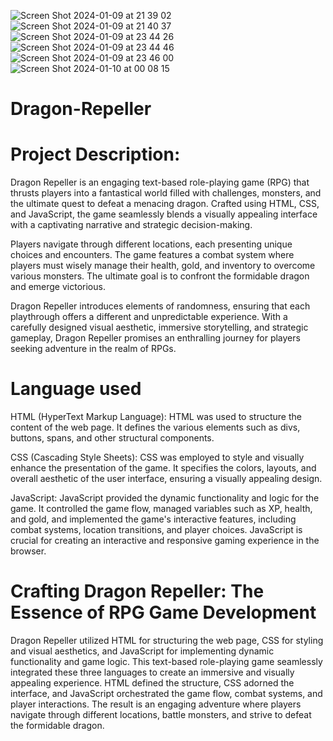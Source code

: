 ![Screen Shot 2024-01-09 at 21 39 02](https://github.com/ayuboketch/Dragon-Repeller/assets/17433791/e32f8a8e-2a86-4620-bf4a-4c61119050e1)
![Screen Shot 2024-01-09 at 21 40 37](https://github.com/ayuboketch/Dragon-Repeller/assets/17433791/a6668339-5c46-45f5-b62d-1135940be672)
![Screen Shot 2024-01-09 at 23 44 26](https://github.com/ayuboketch/Dragon-Repeller/assets/17433791/c7139244-946f-4240-b9e2-da6022aa8a8f)
![Screen Shot 2024-01-09 at 23 44 46](https://github.com/ayuboketch/Dragon-Repeller/assets/17433791/201009e6-ab54-4234-981b-2cf1f57c3fb9)
![Screen Shot 2024-01-09 at 23 46 00](https://github.com/ayuboketch/Dragon-Repeller/assets/17433791/f87757d0-186e-4ef1-b01b-665a4e3c7be0)
![Screen Shot 2024-01-10 at 00 08 15](https://github.com/ayuboketch/Dragon-Repeller/assets/17433791/de962a71-12f1-4d64-aade-23cb08f12016)


# Dragon-Repeller

# Project Description:
Dragon Repeller is an engaging text-based role-playing game (RPG) that thrusts players into a fantastical world filled with challenges, monsters, and the ultimate quest to defeat a menacing dragon. Crafted using HTML, CSS, and JavaScript, the game seamlessly blends a visually appealing interface with a captivating narrative and strategic decision-making.

Players navigate through different locations, each presenting unique choices and encounters. The game features a combat system where players must wisely manage their health, gold, and inventory to overcome various monsters. The ultimate goal is to confront the formidable dragon and emerge victorious.

Dragon Repeller introduces elements of randomness, ensuring that each playthrough offers a different and unpredictable experience. With a carefully designed visual aesthetic, immersive storytelling, and strategic gameplay, Dragon Repeller promises an enthralling journey for players seeking adventure in the realm of RPGs.

# Language used 
HTML (HyperText Markup Language): HTML was used to structure the content of the web page. It defines the various elements such as divs, buttons, spans, and other structural components.

CSS (Cascading Style Sheets): CSS was employed to style and visually enhance the presentation of the game. It specifies the colors, layouts, and overall aesthetic of the user interface, ensuring a visually appealing design.

JavaScript: JavaScript provided the dynamic functionality and logic for the game. It controlled the game flow, managed variables such as XP, health, and gold, and implemented the game's interactive features, including combat systems, location transitions, and player choices. JavaScript is crucial for creating an interactive and responsive gaming experience in the browser.

# Crafting Dragon Repeller: The Essence of RPG Game Development
Dragon Repeller utilized HTML for structuring the web page, CSS for styling and visual aesthetics, and JavaScript for implementing dynamic functionality and game logic. This text-based role-playing game seamlessly integrated these three languages to create an immersive and visually appealing experience. HTML defined the structure, CSS adorned the interface, and JavaScript orchestrated the game flow, combat systems, and player interactions. The result is an engaging adventure where players navigate through different locations, battle monsters, and strive to defeat the formidable dragon.

